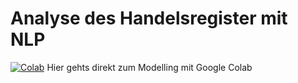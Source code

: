 # Analyse des Handelsregister mit NLP

[![Colab](https://colab.research.google.com/assets/colab-badge.svg)]() Hier gehts direkt zum Modelling mit Google Colab
